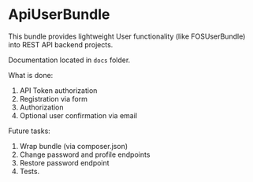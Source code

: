 # ApiUserBundle

This bundle provides lightweight User functionality (like FOSUserBundle) into REST API backend projects.

Documentation located in `docs` folder.

What is done:

1. API Token authorization
2. Registration via form
3. Authorization
4. Optional user confirmation via email

Future tasks:
1. Wrap bundle (via composer.json)
2. Change password and profile endpoints
3. Restore password endpoint
4. Tests.